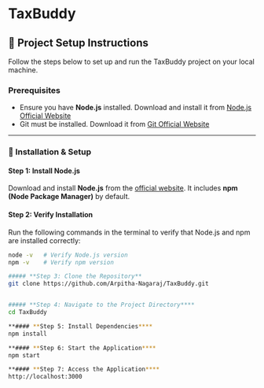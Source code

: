 # TaxBuddy

## 📌 Project Setup Instructions

Follow the steps below to set up and run the TaxBuddy project on your local machine.

### **Prerequisites**
- Ensure you have **Node.js** installed. Download and install it from [Node.js Official Website](https://nodejs.org/)
- Git must be installed. Download it from [Git Official Website](https://git-scm.com/)

---

### **🚀 Installation & Setup**
#### **Step 1: Install Node.js**
Download and install **Node.js** from the [official website](https://nodejs.org/). It includes **npm (Node Package Manager)** by default.

#### **Step 2: Verify Installation**
Run the following commands in the terminal to verify that Node.js and npm are installed correctly:
```sh
node -v   # Verify Node.js version
npm -v    # Verify npm version

##### **Step 3: Clone the Repository**
git clone https://github.com/Arpitha-Nagaraj/TaxBuddy.git


##### **Step 4: Navigate to the Project Directory****
cd TaxBuddy

**#### **Step 5: Install Dependencies****
npm install

**#### **Step 6: Start the Application****
npm start

**#### **Step 7: Access the Application****
http://localhost:3000


